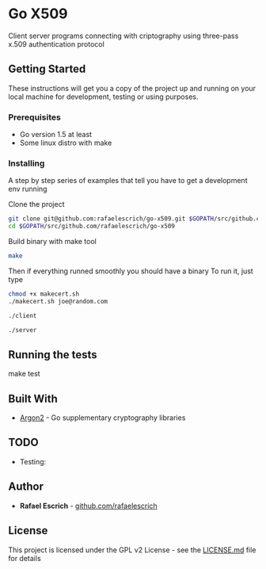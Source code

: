 # Go X509

Client server programs connecting with criptography using three-pass x.509 authentication protocol

## Getting Started

These instructions will get you a copy of the project up and running on your local machine for development, testing or using purposes.

### Prerequisites

* Go version 1.5 at least
* Some linux distro with make

### Installing

A step by step series of examples that tell you have to get a development env running

Clone the project

```bash
git clone git@github.com:rafaelescrich/go-x509.git $GOPATH/src/github.com/rafaelescrich/go-x509
cd $GOPATH/src/github.com/rafaelescrich/go-x509
```

Build binary with make tool

```bash
make
```
Then if everything runned smoothly you should have a binary
To run it, just type

```bash
chmod +x makecert.sh
./makecert.sh joe@random.com
```

```bash
./client
```

```bash
./server
```

## Running the tests

make test

## Built With

* [Argon2](https://github.com/golang/crypto/tree/master/argon2) - Go supplementary cryptography libraries

## TODO

* Testing:

## Author

* **Rafael Escrich** - [github.com/rafaelescrich](https://github.com/rafaelescrich)

## License

This project is licensed under the GPL v2 License - see the [LICENSE.md](LICENSE.md) file for details